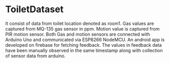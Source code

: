 # ToiletDataset
It consist of data from  toilet location denoted as room1. 
Gas values are captured from MQ-135 gas sensor in ppm.
Motion value is captured from PIR motion sensor. 
Both Gas and motion sensors are connected with Arduino Uno and communicated via ESP8266 NodeMCU. 
An android app is developed on firebase for fetching feedback. The values in feedback data have been manually observed in the same timestamp along with collection of sensor data from arduino.
